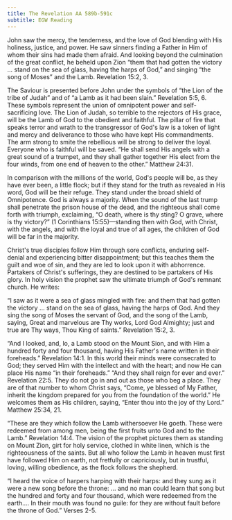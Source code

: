 ```yaml
---
title: The Revelation AA 589b-591c
subtitle: EGW Reading
---
```


John saw the mercy, the tenderness, and the love of God blending with His holiness, justice, and power. He saw sinners finding a Father in Him of whom their sins had made them afraid. And looking beyond the culmination of the great conflict, he beheld upon Zion “them that had gotten the victory ... stand on the sea of glass, having the harps of God,” and singing “the song of Moses” and the Lamb. Revelation 15:2, 3.

The Saviour is presented before John under the symbols of “the Lion of the tribe of Judah” and of “a Lamb as it had been slain.” Revelation 5:5, 6. These symbols represent the union of omnipotent power and self-sacrificing love. The Lion of Judah, so terrible to the rejectors of His grace, will be the Lamb of God to the obedient and faithful. The pillar of fire that speaks terror and wrath to the transgressor of God's law is a token of light and mercy and deliverance to those who have kept His commandments. The arm strong to smite the rebellious will be strong to deliver the loyal. Everyone who is faithful will be saved. “He shall send His angels with a great sound of a trumpet, and they shall gather together His elect from the four winds, from one end of heaven to the other.” Matthew 24:31.

In comparison with the millions of the world, God's people will be, as they have ever been, a little flock; but if they stand for the truth as revealed in His word, God will be their refuge. They stand under the broad shield of Omnipotence. God is always a majority. When the sound of the last trump shall penetrate the prison house of the dead, and the righteous shall come forth with triumph, exclaiming, “O death, where is thy sting? O grave, where is thy victory?” (1 Corinthians 15:55)—standing then with God, with Christ, with the angels, and with the loyal and true of all ages, the children of God will be far in the majority.

Christ's true disciples follow Him through sore conflicts, enduring self-denial and experiencing bitter disappointment; but this teaches them the guilt and woe of sin, and they are led to look upon it with abhorrence. Partakers of Christ's sufferings, they are destined to be partakers of His glory. In holy vision the prophet saw the ultimate triumph of God's remnant church. He writes:

“I saw as it were a sea of glass mingled with fire: and them that had gotten the victory ... stand on the sea of glass, having the harps of God. And they sing the song of Moses the servant of God, and the song of the Lamb, saying, Great and marvelous are Thy works, Lord God Almighty; just and true are Thy ways, Thou King of saints.” Revelation 15:2, 3.

“And I looked, and, lo, a Lamb stood on the Mount Sion, and with Him a hundred forty and four thousand, having His Father's name written in their foreheads.” Revelation 14:1. In this world their minds were consecrated to God; they served Him with the intellect and with the heart; and now He can place His name “in their foreheads.” “And they shall reign for ever and ever.” Revelation 22:5. They do not go in and out as those who beg a place. They are of that number to whom Christ says, “Come, ye blessed of My Father, inherit the kingdom prepared for you from the foundation of the world.” He welcomes them as His children, saying, “Enter thou into the joy of thy Lord.” Matthew 25:34, 21.

“These are they which follow the Lamb withersoever He goeth. These were redeemed from among men, being the first fruits unto God and to the Lamb.” Revelation 14:4. The vision of the prophet pictures them as standing on Mount Zion, girt for holy service, clothed in white linen, which is the righteousness of the saints. But all who follow the Lamb in heaven must first have followed Him on earth, not fretfully or capriciously, but in trustful, loving, willing obedience, as the flock follows the shepherd.

“I heard the voice of harpers harping with their harps: and they sung as it were a new song before the throne: ... and no man could learn that song but the hundred and forty and four thousand, which were redeemed from the earth.... In their mouth was found no guile: for they are without fault before the throne of God.” Verses 2-5.